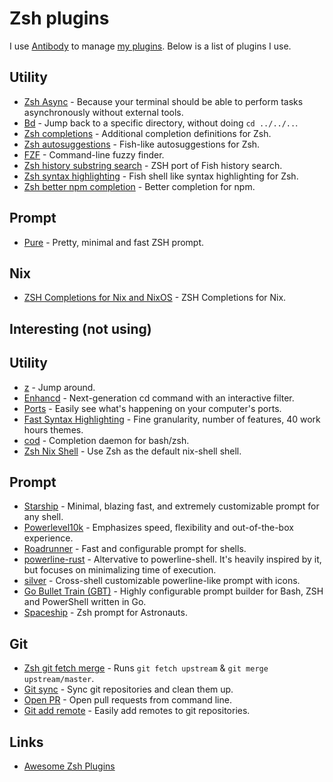 # Zsh plugins

I use [Antibody](https://github.com/getantibody/antibody) to manage [my plugins](https://github.com/nikitavoloboev/dotfiles/blob/master/zsh/plugins.txt#L1). Below is a list of plugins I use.

## Utility

* [Zsh Async](https://github.com/mafredri/zsh-async) - Because your terminal should be able to perform tasks asynchronously without external tools.
* [Bd](https://github.com/Tarrasch/zsh-bd) - Jump back to a specific directory, without doing `cd ../../..`.
* [Zsh completions](https://github.com/zsh-users/zsh-completions) - Additional completion definitions for Zsh.
* [Zsh autosuggestions](https://github.com/zsh-users/zsh-autosuggestions) - Fish-like autosuggestions for Zsh.
* [FZF](https://github.com/junegunn/fzf) - Command-line fuzzy finder.
* [Zsh history substring search](https://github.com/zsh-users/zsh-history-substring-search) - ZSH port of Fish history search.
* [Zsh syntax highlighting](https://github.com/zsh-users/zsh-syntax-highlighting) - Fish shell like syntax highlighting for Zsh.
* [Zsh better npm completion](https://github.com/lukechilds/zsh-better-npm-completion) - Better completion for npm.

## Prompt

* [Pure](https://github.com/sindresorhus/pure) - Pretty, minimal and fast ZSH prompt.

## Nix

* [ZSH Completions for Nix and NixOS](https://github.com/spwhitt/nix-zsh-completions) - ZSH Completions for Nix.

## Interesting \(not using\)

## Utility

* [z](https://github.com/rupa/z) - Jump around.
* [Enhancd](https://github.com/b4b4r07/enhancd) - Next-generation cd command with an interactive filter.
* [Ports](https://github.com/caarlos0/ports) - Easily see what's happening on your computer's ports.
* [Fast Syntax Highlighting](https://github.com/zdharma/fast-syntax-highlighting) - Fine granularity, number of features, 40 work hours themes.
* [cod](https://github.com/dim-an/cod) - Completion daemon for bash/zsh.
* [Zsh Nix Shell](https://github.com/chisui/zsh-nix-shell) - Use Zsh as the default nix-shell shell.

## Prompt

* [Starship](https://github.com/starship/starship) - Minimal, blazing fast, and extremely customizable prompt for any shell.
* [Powerlevel10k](https://github.com/romkatv/powerlevel10k) - Emphasizes speed, flexibility and out-of-the-box experience.
* [Roadrunner](https://github.com/juanibiapina/roadrunner) - Fast and configurable prompt for shells.
* [powerline-rust](https://github.com/cirho/powerline-rust) - Altervative to powerline-shell. It's heavily inspired by it, but focuses on minimalizing time of execution.
* [silver](https://github.com/reujab/silver) - Cross-shell customizable powerline-like prompt with icons.
* [Go Bullet Train \(GBT\)](https://github.com/jtyr/gbt) - Highly configurable prompt builder for Bash, ZSH and PowerShell written in Go.
* [Spaceship](https://github.com/denysdovhan/spaceship-prompt) - Zsh prompt for Astronauts.

## Git

* [Zsh git fetch merge](https://github.com/caarlos0/zsh-git-fetch-merge) - Runs `git fetch upstream` & `git merge upstream/master`.
* [Git sync](https://github.com/caarlos0/zsh-git-sync) - Sync git repositories and clean them up.
* [Open PR](https://github.com/caarlos0/zsh-open-pr) - Open pull requests from command line.
* [Git add remote](https://github.com/caarlos0/git-add-remote) - Easily add remotes to git repositories.

## Links

* [Awesome Zsh Plugins](https://github.com/unixorn/awesome-zsh-plugins)


